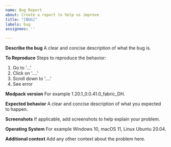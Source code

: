 ```yaml
---
name: Bug Report
about: Create a report to help us improve
title: "[BUG]"
labels: bug
assignees: ''

---
```


**Describe the bug**
A clear and concise description of what the bug is.

**To Reproduce**
Steps to reproduce the behavior:
1. Go to '...'
2. Click on '....'
3. Scroll down to '....'
4. See error

**Modpack version**
For example 1.20.1_0.0.41.0_fabric_DH.

**Expected behavior**
A clear and concise description of what you expected to happen.

**Screenshots**
If applicable, add screenshots to help explain your problem.

**Operating System**
For example Windows 10, macOS 11, Linux Ubuntu 20.04.

**Additional context**
Add any other context about the problem here.
